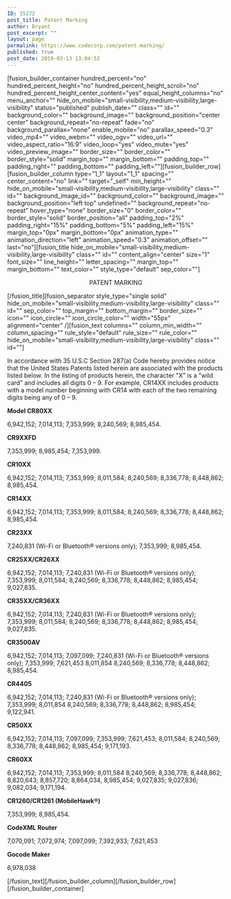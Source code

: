 ```yaml
---
ID: 15272
post_title: Patent Marking
author: Bryant
post_excerpt: ""
layout: page
permalink: https://www.codecorp.com/patent-marking/
published: true
post_date: 2019-03-13 13:04:52
---
```

[fusion_builder_container hundred_percent="no" hundred_percent_height="no" hundred_percent_height_scroll="no" hundred_percent_height_center_content="yes" equal_height_columns="no" menu_anchor="" hide_on_mobile="small-visibility,medium-visibility,large-visibility" status="published" publish_date="" class="" id="" background_color="" background_image="" background_position="center center" background_repeat="no-repeat" fade="no" background_parallax="none" enable_mobile="no" parallax_speed="0.3" video_mp4="" video_webm="" video_ogv="" video_url="" video_aspect_ratio="16:9" video_loop="yes" video_mute="yes" video_preview_image="" border_size="" border_color="" border_style="solid" margin_top="" margin_bottom="" padding_top="" padding_right="" padding_bottom="" padding_left=""][fusion_builder_row][fusion_builder_column type="1_1" layout="1_1" spacing="" center_content="no" link="" target="_self" min_height="" hide_on_mobile="small-visibility,medium-visibility,large-visibility" class="" id="" background_image_id="" background_color="" background_image="" background_position="left top" undefined="" background_repeat="no-repeat" hover_type="none" border_size="0" border_color="" border_style="solid" border_position="all" padding_top="2%" padding_right="15%" padding_bottom="5%" padding_left="15%" margin_top="0px" margin_bottom="0px" animation_type="" animation_direction="left" animation_speed="0.3" animation_offset="" last="no"][fusion_title hide_on_mobile="small-visibility,medium-visibility,large-visibility" class="" id="" content_align="center" size="1" font_size="" line_height="" letter_spacing="" margin_top="" margin_bottom="" text_color="" style_type="default" sep_color=""]
<p style="text-align: center;">PATENT MARKING</p>
[/fusion_title][fusion_separator style_type="single solid" hide_on_mobile="small-visibility,medium-visibility,large-visibility" class="" id="" sep_color="" top_margin="" bottom_margin="" border_size="" icon="" icon_circle="" icon_circle_color="" width="55px" alignment="center" /][fusion_text columns="" column_min_width="" column_spacing="" rule_style="default" rule_size="" rule_color="" hide_on_mobile="small-visibility,medium-visibility,large-visibility" class="" id=""]
<p style="font-weight: 400;">In accordance with 35 U.S.C Section 287(a) Code hereby provides notice that the United States Patents listed herein are associated with the products listed below. In the listing of products herein, the character "X” is a "wild card” and includes all digits 0 – 9. For example, CR14XX includes products with a model number beginning with CR14 with each of the two remaining digits being any of 0 – 9.</p>
<p style="font-weight: 400;"><b>Model CR80XX</b></p>
<p style="font-weight: 400;">6,942,152; 7,014,113; 7,353,999; 8,240,569; 8,985,454.</p>
<p style="font-weight: 400;"><b>CR9XXFD</b></p>
<p style="font-weight: 400;">7,353,999; 8,985,454; 7,353,999.</p>
<p style="font-weight: 400;"><b>CR10XX</b></p>
<p style="font-weight: 400;">6,942,152; 7,014,113; 7,353,999; 8,011,584; 8,240,569; 8,336,778; 8,448,862; 8,985,454.</p>
<p style="font-weight: 400;"><b>CR14XX</b></p>
<p style="font-weight: 400;">6,942,152; 7,014,113; 7,353,999; 8,011,584; 8,240,569; 8,336,778; 8,448,862; 8,985,454.</p>
<p style="font-weight: 400;"><b>CR23XX</b></p>
<p style="font-weight: 400;">7,240,831 (Wi-Fi or Bluetooth® versions only); 7,353,999; 8,985,454.</p>
<p style="font-weight: 400;"><b>CR25XX/CR26XX</b></p>
<p style="font-weight: 400;">6,942,152; 7,014,113; 7,240,831 (Wi-Fi or Bluetooth® versions only); 7,353,999; 8,011,584; 8,240,569; 8,336,778; 8,448,862; 8,985,454; 9,027,835.</p>
<p style="font-weight: 400;"><b>CR35XX/CR36XX</b></p>
<p style="font-weight: 400;">6,942,152; 7,014,113; 7,240,831 (Wi-Fi or Bluetooth® versions only); 7,353,999; 8,011,584; 8,240,569; 8,336,778; 8,448,862; 8,985,454; 9,027,835.</p>
<p style="font-weight: 400;"><b>CR3500AV</b></p>
<p style="font-weight: 400;">6,942,152; 7,014,113; 7,097,099; 7,240,831 (Wi-Fi or Bluetooth® versions only); 7,353,999; 7,621,453 8,011,854 8,240,569; 8,336,778; 8,448,862; 8,985,454.</p>
<p style="font-weight: 400;"><b>CR4405</b></p>
<p style="font-weight: 400;">6,942,152; 7,014,113; 7,240,831 (Wi-Fi or Bluetooth® versions only); 7,353,999; 8,011,854 8,240,569; 8,336,778; 8,448,862; 8,985,454; 9,122,941.</p>
<p style="font-weight: 400;"><b>CR50XX</b></p>
<p style="font-weight: 400;">6,942,152; 7,014,113; 7,097,099; 7,353,999; 7,621,453; 8,011,584; 8,240,569; 8,336,778; 8,448,862; 8,985,454; 9,171,193.</p>
<p style="font-weight: 400;"><b>CR60XX</b></p>
<p style="font-weight: 400;">6,942,152; 7,014,113; 7,353,999; 8,011,584 8,240,569; 8,336,778; 8,448,862; 8,820,643; 8,857,720; 8,864,034, 8,985,454; 9,027,835; 9,027,836; 9,082,034; 9,171,194.</p>
<p style="font-weight: 400;"><b>CR1260/CR1261 (MobileHawk®)</b></p>
<p style="font-weight: 400;">7,353,999; 8,985,454.</p>
<p style="font-weight: 400;"><b>CodeXML Router</b></p>
<p style="font-weight: 400;">7,070,091; 7,072,974; 7,097,099; 7,392,933; 7,621,453</p>
<p style="font-weight: 400;"><b>Gocode Maker</b></p>
<p style="font-weight: 400;">6,978,038</p>
[/fusion_text][/fusion_builder_column][/fusion_builder_row][/fusion_builder_container]